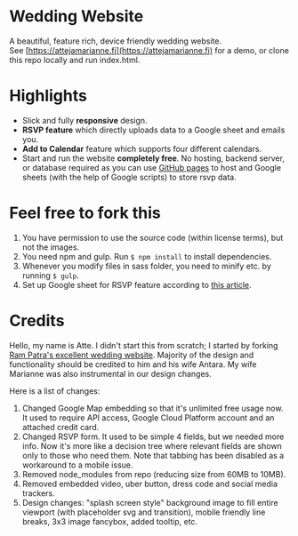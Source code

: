 # Wedding Website
A beautiful, feature rich, device friendly wedding website.  
See [https://attejamarianne.fi](https://attejamarianne.fi) for a demo, or clone this repo locally and run index.html.

# Highlights
- Slick and fully __responsive__ design.
- __RSVP feature__ which directly uploads data to a Google sheet and emails you.
- __Add to Calendar__ feature which supports four different calendars.
- Start and run the website __completely free__. No hosting, backend server, or database required as you can
use [GitHub pages](https://pages.github.com/) to host and Google sheets (with the help of Google scripts) to store rsvp data.

# Feel free to fork this
1. You have permission to use the source code (within license terms), but not the images.
2. You need npm and gulp. Run `$ npm install` to install dependencies.
3. Whenever you modify files in sass folder, you need to minify etc. by running `$ gulp`.
4. Set up Google sheet for RSVP feature according to [this article](https://github.com/dwyl/learn-to-send-email-via-google-script-html-no-server).

# Credits
Hello, my name is Atte. I didn't start this from scratch; I started by forking [Ram Patra's excellent wedding website](https://github.com/rampatra/wedding-website).
Majority of the design and functionality should be credited to him and his wife Antara. My wife Marianne was also instrumental in our design changes.

Here is a list of changes:
1. Changed Google Map embedding so that it's unlimited free usage now. It used to require API access, Google Cloud Platform account and an attached credit card.
2. Changed RSVP form. It used to be simple 4 fields, but we needed more info. Now it's more like a decision tree where relevant fields are shown only to those who need them. Note that tabbing has been disabled as a workaround to a mobile issue.
3. Removed node_modules from repo (reducing size from 60MB to 10MB).
4. Removed embedded video, uber button, dress code and social media trackers.
5. Design changes: "splash screen style" background image to fill entire viewport (with placeholder svg and transition), mobile friendly line breaks, 3x3 image fancybox, added tooltip, etc.
